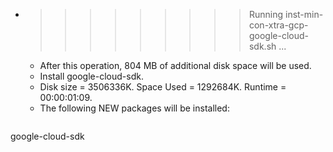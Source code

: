 * >>>>>>>>> Running inst-min-con-xtra-gcp-google-cloud-sdk.sh ...
  * After this operation, 804 MB of additional disk space will be used.
  * Install google-cloud-sdk.
  * Disk size = 3506336K. Space Used = 1292684K. Runtime = 00:00:01:09.
  * The following NEW packages will be installed:
  ```bash
google-cloud-sdk
  ```
